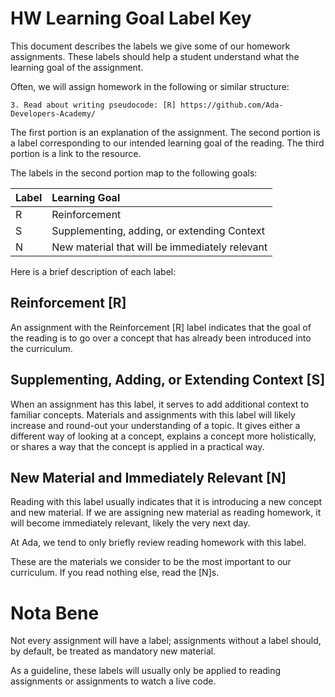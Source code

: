 # HW Learning Goal Label Key
This document describes the labels we give some of our homework assignments. These labels should help a student understand what the learning goal of the assignment.

Often, we will assign homework in the following or similar structure:

```
3. Read about writing pseudocode: [R] https://github.com/Ada-Developers-Academy/
```

The first portion is an explanation of the assignment. The second portion is a label corresponding to our intended learning goal of the reading. The third portion is a link to the resource.

The labels in the second portion map to the following goals:

Label | Learning Goal
:--- | :---
R | Reinforcement
S | Supplementing, adding, or extending Context
N | New material that will be immediately relevant

Here is a brief description of each label:

## Reinforcement [R]

An assignment with the Reinforcement [R] label indicates that the goal of the reading is to go over a concept that has already been introduced into the curriculum.

## Supplementing, Adding, or Extending Context [S]

When an assignment has this label, it serves to add additional context to familiar concepts. Materials and assignments with this label will likely increase and round-out your understanding of a topic. It gives either a different way of looking at a concept, explains a concept more holistically, or shares a way that the concept is applied in a practical way.

## New Material and Immediately Relevant [N]

Reading with this label usually indicates that it is introducing a new concept and new material. If we are assigning new material as reading homework, it will become immediately relevant, likely the very next day.

At Ada, we tend to only briefly review reading homework with this label.

These are the materials we consider to be the most important to our curriculum. If you read nothing else, read the [N]s.

# Nota Bene
Not every assignment will have a label; assignments without a label should, by default, be treated as mandatory new material.

As a guideline, these labels will usually only be applied to reading assignments or assignments to watch a live code.
